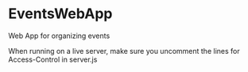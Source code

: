 # EventsWebApp
Web App for organizing events 

When running on a live server, make sure you uncomment the lines for Access-Control in server.js
